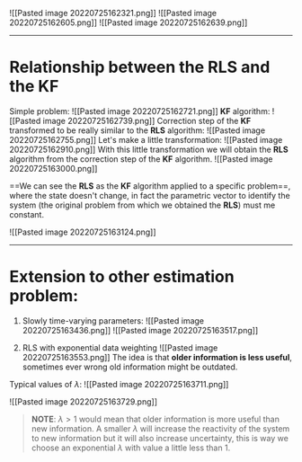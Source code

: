 ![[Pasted image 20220725162321.png]]
![[Pasted image 20220725162605.png]]
![[Pasted image 20220725162639.png]]

---
# Relationship between the RLS and the KF
Simple problem:
![[Pasted image 20220725162721.png]]
**KF** algorithm:
![[Pasted image 20220725162739.png]]
Correction step of the **KF** transformed to be really similar to the **RLS** algorithm:
![[Pasted image 20220725162755.png]]
Let's make a little transformation:
![[Pasted image 20220725162910.png]]
With this little transformation we will obtain the **RLS** algorithm from the correction step of the **KF** algorithm.
![[Pasted image 20220725163000.png]]

==We can see the **RLS** as the **KF** algorithm applied to a specific problem==, where the state doesn't change, in fact the parametric vector to identify the system (the original problem from which we obtained the **RLS**) must me constant.

![[Pasted image 20220725163124.png]]

---
# Extension to other estimation problem:
1. Slowly time-varying parameters:
![[Pasted image 20220725163436.png]]
![[Pasted image 20220725163517.png]]

2. RLS with exponential data weighting
![[Pasted image 20220725163553.png]]
The idea is that **older information is less useful**, sometimes ever wrong old information might be outdated.

Typical values of $\lambda$:
![[Pasted image 20220725163711.png]]

![[Pasted image 20220725163729.png]]

> **NOTE**:
> $\lambda \gt 1$ would mean that older information is more useful than new information.
> A smaller $\lambda$ will increase the reactivity of the system to new information but it will also increase uncertainty, this is way we choose an exponential $\lambda$ with value a little less than $1$.